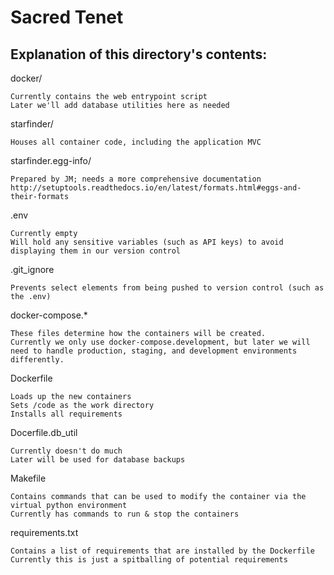 # Sacred Tenet

## Explanation of this directory's contents:
  
  docker/

	Currently contains the web entrypoint script
	Later we'll add database utilities here as needed
  
  starfinder/

	Houses all container code, including the application MVC
  
  starfinder.egg-info/

	Prepared by JM; needs a more comprehensive documentation
	http://setuptools.readthedocs.io/en/latest/formats.html#eggs-and-their-formats
  
  .env

	Currently empty
	Will hold any sensitive variables (such as API keys) to avoid displaying them in our version control
  
  .git_ignore

	Prevents select elements from being pushed to version control (such as the .env)
  
  docker-compose.*

	These files determine how the containers will be created.
	Currently we only use docker-compose.development, but later we will need to handle production, staging, and development environments differently.
  
  Dockerfile

	Loads up the new containers
	Sets /code as the work directory
	Installs all requirements
  
  Docerfile.db_util

	Currently doesn't do much
	Later will be used for database backups
  
  Makefile

	Contains commands that can be used to modify the container via the virtual python environment
	Currently has commands to run & stop the containers
  
  requirements.txt

	Contains a list of requirements that are installed by the Dockerfile
	Currently this is just a spitballing of potential requirements

